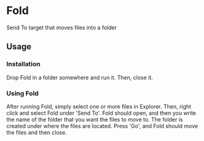 # Fold
Send To target that moves files into a folder

## Usage
### Installation
Drop Fold in a folder somewhere and run it. Then, close it.

### Using Fold
After running Fold, simply select one or more files in Explorer. Then, right click and select Fold under 'Send To'. Fold should open, and then you write the name of the folder that you want the files to move to. The folder is created under where the files are located. Press 'Go', and Fold should move the files and then close.
